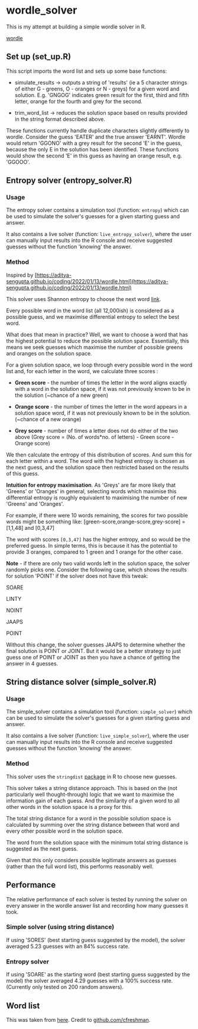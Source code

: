 # wordle_solver

This is my attempt at building a simple wordle solver in R.

[wordle](https://www.powerlanguage.co.uk/wordle/)

## Set up (set_up.R)

This script imports the word list and sets up some base functions:

* simulate_results -> outputs a string of 'results' (ie a 5 character strings of either G - greens, O - oranges or N - greys) for a given word and solution. E.g. 'GNGOG' indicates green result for the first, third and fifth letter, orange for the fourth and grey for the second.

* trim_word_list -> reduces the solution space based on results provided in the string format described above.

These functions currently handle duplicate characters slightly differently to wordle. Consider the guess 'EATER' and the true answer 'EARNT'. Wordle would return 'GGONO' with a grey result for the second 'E' in the guess, because the only E in the solution has been identified. These functions would show the second 'E' in this guess as having an orange result, e.g. 'GGOOO'.

## Entropy solver (entropy_solver.R)

### Usage

The entropy solver contains a simulation tool (function: `entropy`) which can be used to simulate the solver's guesses for a given starting guess and answer. 

It also contains a live solver (function: `live_entropy_solver`), where the user can manually input results into the R console and receive suggested guesses without the function 'knowing' the answer.

### Method

Inspired by [https://aditya-sengupta.github.io/coding/2022/01/13/wordle.html](https://aditya-sengupta.github.io/coding/2022/01/13/wordle.html)

This solver uses Shannon entropy to choose the next word [link](https://en.wikipedia.org/wiki/Entropy_(information_theory)).

Every possible word in the word list (all 12,000ish) is considered as a possible guess, and we maximise differential entropy to select the best word. 

What does that mean in practice? Well, we want to choose a word that has the highest potential to reduce the possible solution space. Essentially, this means we seek guesses which maximise the number of possible greens and oranges on the solution space. 

For a given solution space, we loop through every possible word in the word list and, for each letter in the word, we calculate three scores :

* **Green score** - the number of times the letter in the word aligns exactly with a word in the solution space, if it was not previously known to be in the solution (~chance of a new green)

* **Orange score** - the number of times the letter in the word appears in a solution space word, if it was not previously known to be in the solution. (~chance of a new orange)

* **Grey score** - number of times a letter does not do either of the two above (Grey score = (No. of words*no. of letters) - Green score - Orange score)

We then calculate the entropy of this distribution of scores. And sum this for each letter within a word. The word with the highest entropy is chosen as the next guess, and the solution space then restricted based on the results of this guess.

**Intuition for entropy maximisation**. As 'Greys' are far more likely that 'Greens' or 'Oranges' in general, selecting words which maximise this differential entropy is roughly equivalent to maximising the number of new 'Greens' and 'Oranges'.

For example, if there were 10 words remaining, the scores for two possible words might be something like: [green-score,orange-score,grey-score] = [1,1,48]  and  [0,3,47]

The word with scores `[0,3,47]` has the higher entropy, and so would be the preferred guess. In simple terms, this is because it has the potential to  provide 3 oranges, compared to 1 green and 1 orange for the other case. 

**Note** - if there are only two valid words left in the solution space, the solver randomly picks one. Consider the following case, which shows the results for solution 'POINT' if the solver does not have this tweak:

SOARE

LINTY

NOINT

JAAPS

POINT

Without this change, the solver guesses JAAPS to determine whether the final solution is POINT or JOINT. But it would be a better strategy to just guess one of POINT or JOINT as then you have a chance of getting the answer in 4 guesses.

## String distance solver (simple_solver.R)

### Usage

The simple_solver contains a simulation tool (function: `simple_solver`) which can be used to simulate the solver's guesses for a given starting guess and answer. 

It also contains a live solver (function: `live_simple_solver`), where the user can manually input results into the R console and receive suggested guesses without the function 'knowing' the answer.

### Method

This solver uses the `stringdist` [package](https://cran.r-project.org/web/packages/stringdist/stringdist.pdf) in R to choose new guesses. 

This solver takes a string distance approach. This is based on the (not particularly well thought-through) logic that we want to maximise the information gain of each guess. And the similarity of a given word to all other words in the solution space is a proxy for this. 

The total string distance for a word in the possible solution space is calculated by summing over the string distance between that word and every other possible word in the solution space.

The word from the solution space with the minimum total string distance is suggested as the next guess.

Given that this only considers possible legitimate answers as guesses (rather than the full word list), this performs reasonably well.

## Performance

The relative performance of each solver is tested by running the solver on every answer in the wordle answer list and recording how many guesses it took.

### Simple solver (using string distance)
If using 'SORES' (best starting guess suggested by the model), the solver averaged 5.23 guesses with an 84% success rate.

### Entropy solver
If using 'SOARE' as the starting word (best starting guess suggested by the model) the solver averaged 4.29 guesses with a 100% success rate. (Currently only tested on 200 random answers).

## Word list
This was taken from [here](https://gist.github.com/cfreshman). Credit to [github.com/cfreshman](https://github.com/cfreshman).

